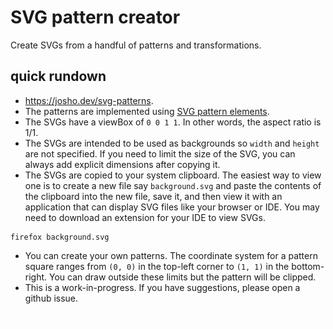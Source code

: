 # SVG pattern creator

Create SVGs from a handful of patterns and transformations.

## quick rundown

- https://josho.dev/svg-patterns.
- The patterns are implemented using [SVG pattern elements](https://developer.mozilla.org/en-US/docs/Web/SVG/Tutorial/Patterns).
- The SVGs have a viewBox of `0 0 1 1`. In other words, the aspect ratio is 1/1.
- The SVGs are intended to be used as backgrounds so `width` and `height` are not specified. If you need to limit the size of the SVG, you can always add explicit dimensions after copying it.
- The SVGs are copied to your system clipboard. The easiest way to view one is to create a new file say `background.svg` and paste the contents of the clipboard into the new file, save it, and then view it with an application that can display SVG files like your browser or IDE. You may need to download an extension for your IDE to view SVGs.

```console
firefox background.svg
```

- You can create your own patterns. The coordinate system for a pattern square ranges from `(0, 0)` in the top-left corner to `(1, 1)` in the bottom-right. You can draw outside these limits but the pattern will be clipped.
- This is a work-in-progress. If you have suggestions, please open a github issue.

![polkadots pattern](./static/examples/polkadots.svg)
![waves pattern](./static/examples/waves.svg)
